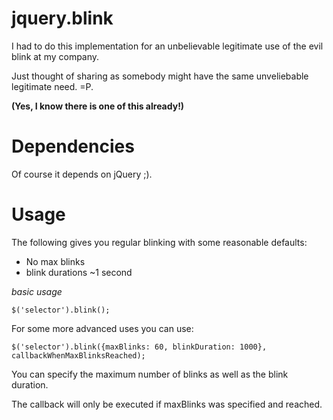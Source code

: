 # jquery.blink

I had to do this implementation for an unbelievable legitimate use of the evil blink at my company.

Just thought of sharing as somebody might have the same unveliebable legitimate need. =P.

**(Yes, I know there is one of this already!)**

# Dependencies

Of course it depends on jQuery ;).

# Usage

The following gives you regular blinking with some reasonable defaults:

 * No max blinks
 * blink durations ~1 second

*basic usage*

    $('selector').blink();

For some more advanced uses you can use:

    $('selector').blink({maxBlinks: 60, blinkDuration: 1000}, callbackWhenMaxBlinksReached); 

You can specify the maximum number of blinks as well as the blink duration.

The callback will only be executed if maxBlinks was specified and reached.
